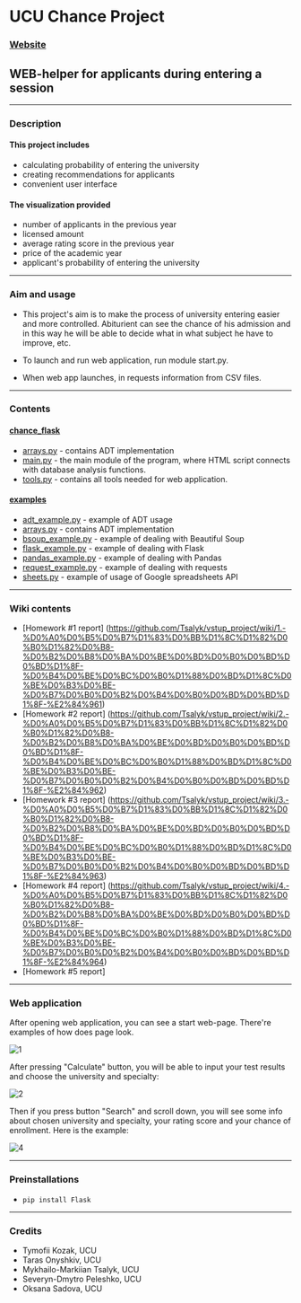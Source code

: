 # UCU Chance Project

### [Website](https://ucu-calc.herokuapp.com)

## WEB-helper for applicants during entering a session
***
### Description
#### This project includes
* calculating probability of entering the university
* creating recommendations for applicants
* convenient user interface

#### The visualization provided
* number of applicants in the previous year
* licensed amount
* average rating score in the previous year
* price of the academic year
* applicant's probability of entering the university
***
### Aim and usage
* This project's aim is to make the process of university entering easier and more controlled. Abiturient can see the chance of his admission and in this way he will be able to decide what in what subject he have to improve, etc.

* To launch and run web application, run module start.py.
* When web app launches, in requests information from CSV files.
***
### Contents
#### [chance_flask](https://github.com/Tsalyk/vstup_project/tree/main/chance_flask)
* [arrays.py](https://github.com/Tsalyk/vstup_project/blob/main/chance_flask/arrays.py) - contains ADT implementation
* [main.py](https://github.com/Tsalyk/vstup_project/blob/main/chance_flask/main.py) - the main module of the program, where HTML script connects with database analysis functions.
* [tools.py](https://github.com/Tsalyk/vstup_project/blob/main/chance_flask/tools.py) - contains all tools needed for web application.
#### [examples](https://github.com/Tsalyk/vstup_project/tree/main/examples)
* [adt_example.py](https://github.com/Tsalyk/vstup_project/blob/main/examples/adt_example.py) - example of ADT usage
* [arrays.py](https://github.com/Tsalyk/vstup_project/blob/main/examples/arrays.py) - contains ADT implementation
* [bsoup_example.py](https://github.com/Tsalyk/vstup_project/blob/main/examples/bsoup_example.py) - example of dealing with Beautiful Soup
* [flask_example.py](https://github.com/Tsalyk/vstup_project/blob/main/examples/flask_example.py) - example of dealing with Flask
* [pandas_example.py](https://github.com/Tsalyk/vstup_project/blob/main/examples/pandas_example.py) - example of dealing with Pandas
* [request_example.py](https://github.com/Tsalyk/vstup_project/blob/main/examples/request_example.py) - example of dealing with requests
* [sheets.py](https://github.com/Tsalyk/vstup_project/blob/main/examples/sheets.py) - example of usage of Google spreadsheets API
***
### Wiki contents
* [Homework #1 report] (https://github.com/Tsalyk/vstup_project/wiki/1.-%D0%A0%D0%B5%D0%B7%D1%83%D0%BB%D1%8C%D1%82%D0%B0%D1%82%D0%B8-%D0%B2%D0%B8%D0%BA%D0%BE%D0%BD%D0%B0%D0%BD%D0%BD%D1%8F-%D0%B4%D0%BE%D0%BC%D0%B0%D1%88%D0%BD%D1%8C%D0%BE%D0%B3%D0%BE-%D0%B7%D0%B0%D0%B2%D0%B4%D0%B0%D0%BD%D0%BD%D1%8F-%E2%84%961)
* [Homework #2 report] (https://github.com/Tsalyk/vstup_project/wiki/2.-%D0%A0%D0%B5%D0%B7%D1%83%D0%BB%D1%8C%D1%82%D0%B0%D1%82%D0%B8-%D0%B2%D0%B8%D0%BA%D0%BE%D0%BD%D0%B0%D0%BD%D0%BD%D1%8F-%D0%B4%D0%BE%D0%BC%D0%B0%D1%88%D0%BD%D1%8C%D0%BE%D0%B3%D0%BE-%D0%B7%D0%B0%D0%B2%D0%B4%D0%B0%D0%BD%D0%BD%D1%8F-%E2%84%962)
* [Homework #3 report] (https://github.com/Tsalyk/vstup_project/wiki/3.-%D0%A0%D0%B5%D0%B7%D1%83%D0%BB%D1%8C%D1%82%D0%B0%D1%82%D0%B8-%D0%B2%D0%B8%D0%BA%D0%BE%D0%BD%D0%B0%D0%BD%D0%BD%D1%8F-%D0%B4%D0%BE%D0%BC%D0%B0%D1%88%D0%BD%D1%8C%D0%BE%D0%B3%D0%BE-%D0%B7%D0%B0%D0%B2%D0%B4%D0%B0%D0%BD%D0%BD%D1%8F-%E2%84%963)
* [Homework #4 report] (https://github.com/Tsalyk/vstup_project/wiki/4.-%D0%A0%D0%B5%D0%B7%D1%83%D0%BB%D1%8C%D1%82%D0%B0%D1%82%D0%B8-%D0%B2%D0%B8%D0%BA%D0%BE%D0%BD%D0%B0%D0%BD%D0%BD%D1%8F-%D0%B4%D0%BE%D0%BC%D0%B0%D1%88%D0%BD%D1%8C%D0%BE%D0%B3%D0%BE-%D0%B7%D0%B0%D0%B2%D0%B4%D0%B0%D0%BD%D0%BD%D1%8F-%E2%84%964)
* [Homework #5 report]
***
### Web application
After opening web application, you can see a start web-page. There're examples of how does page look.


![1](https://user-images.githubusercontent.com/74105219/118358297-d5137780-b586-11eb-97f2-adfa68619f38.jpg)


After pressing "Calculate" button, you will be able to input your test results and choose the university and specialty:


![2](https://user-images.githubusercontent.com/74105219/118358382-32a7c400-b587-11eb-9879-04469ecaf47b.jpg)


Then if you press button "Search" and scroll down, you will see some info about chosen university and specialty, your rating score and your chance of enrollment. Here is the example:


![4](https://user-images.githubusercontent.com/74105219/118358478-a1851d00-b587-11eb-8805-9fbd21ddd973.jpg)

***
### Preinstallations
* <code>pip install Flask</code>
***
### Credits
* Tymofii Kozak, UCU 
* Taras Onyshkiv, UCU
* Mykhailo-Markiian Tsalyk, UCU
* Severyn-Dmytro Peleshko, UCU
* Oksana Sadova, UCU
